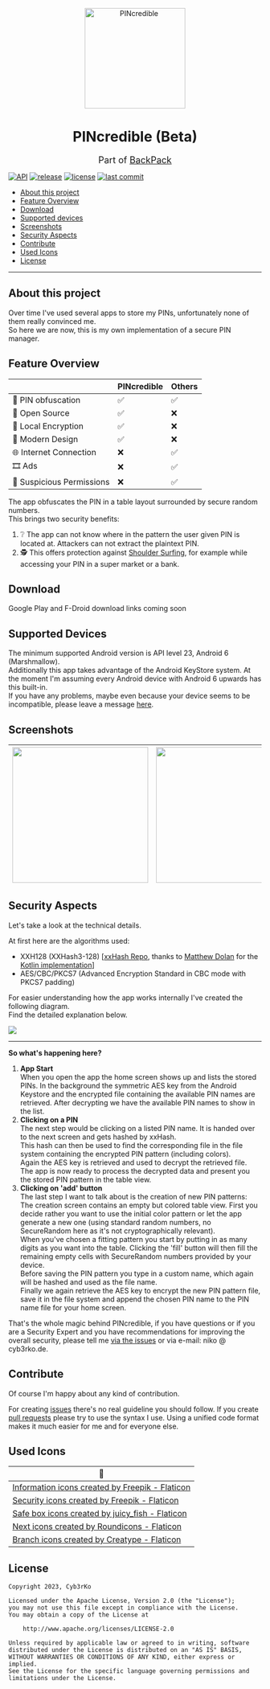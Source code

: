 <p align="center">
  <img alt="PINcredible" src="https://i.imgur.com/hwfoyYb.png" width="200"/>
</p>

<h1 align="center">PINcredible (Beta)</h1>

<p align="center">
    <font size="+1">Part of </font><a href="https://github.com/cyb3rko/backpack-apps"><font size="+1">BackPack</font></a>
</p>

[![API](https://img.shields.io/badge/API-23%2B-brightgreen.svg?style=flat)](https://apilevels.com)
[![release](https://img.shields.io/github/release/cyb3rko/pincredible.svg)](https://github.com/cyb3rko/pincredible/releases/latest)
[![license](https://img.shields.io/github/license/cyb3rko/pincredible)](https://www.apache.org/licenses/LICENSE-2.0)
[![last commit](https://img.shields.io/github/last-commit/cyb3rko/pincredible?color=F34C9F)](https://github.com/cyb3rko/pincredible/commits/main)

- [About this project](#about-this-project)   
- [Feature Overview](#feature-overview)  
- [Download](#download)
- [Supported devices](#supported-devices)
- [Screenshots](#screenshots)
- [Security Aspects](#security-aspects)
- [Contribute](#contribute)
- [Used Icons](#used-icons)
- [License](#license)

---

## About this project
Over time I've used several apps to store my PINs, unfortunately none of them really convinced me.  
So here we are now, this is my own implementation of a secure PIN manager.

## Feature Overview
| | PINcredible | Others |
| --- | --- | --- |
| 🔢 PIN obfuscation | ✅ | ✅ |
| 📂 Open Source | ✅ | ❌ |
| 🔐 Local Encryption | ✅ | ❌ |
| 🎨 Modern Design | ✅ | ❌ |
| 🌐 Internet Connection | ❌ | ✅ |
| 🎞️ Ads | ❌ | ✅ |
| 🗿 Suspicious Permissions | ❌ | ✅ |

The app obfuscates the PIN in a table layout surrounded by secure random numbers.  
This brings two security benefits:
1. ❔ The app can not know where in the pattern the user given PIN is located at. Attackers can not extract the plaintext PIN.
2. 🕵️ This offers protection against [Shoulder Surfing](https://en.wikipedia.org/wiki/Shoulder_surfing_(computer_security)), for example while accessing your PIN in a super market or a bank.

## Download

Google Play and F-Droid download links coming soon

## Supported Devices
The minimum supported Android version is API level 23, Android 6 (Marshmallow).  
Additionally this app takes advantage of the Android KeyStore system. At the moment I'm assuming every Android device with Android 6 upwards has this built-in.  
If you have any problems, maybe even because your device seems to be incompatible, please leave a message [here](https://github.com/cyb3rko/pincredible/issues).

## Screenshots
|<img src="https://i.imgur.com/APgDeAl.png" width="270">|<img src="https://i.imgur.com/WHCXpG3.png" width="270">|<img src="https://i.imgur.com/zPESUDi.png" width="270">|
|:---:|:---:|:---:|

## Security Aspects
Let's take a look at the technical details.

At first here are the algorithms used:
- XXH128 (XXHash3-128) [[xxHash Repo](https://github.com/Cyan4973/xxHash), thanks to [Matthew Dolan](https://github.com/mattmook) for the [Kotlin implementation](https://github.com/appmattus/crypto/tree/main/cryptohash/src/commonMain/kotlin/com/appmattus/crypto/internal/core/xxh3)]
- AES/CBC/PKCS7 (Advanced Encryption Standard in CBC mode with PKCS7 padding)

For easier understanding how the app works internally I've created the following diagram.  
Find the detailed explanation below.

<img src="https://i.imgur.com/ifWt3Vc.png">

---

**So what's happening here?**

1. **App Start**  
When you open the app the home screen shows up and lists the stored PINs. In the background the symmetric AES key from the Android Keystore and the encrypted file containing the available PIN names are retrieved. After decrypting we have the available PIN names to show in the list.
2. **Clicking on a PIN**  
The next step would be clicking on a listed PIN name. It is handed over to the next screen and gets hashed by xxHash.  
This hash can then be used to find the corresponding file in the file system containing the encrypted PIN pattern (including colors).  
Again the AES key is retrieved and used to decrypt the retrieved file. The app is now ready to process the decrypted data and present you the stored PIN pattern in the table view.
3. **Clicking on 'add' button**  
The last step I want to talk about is the creation of new PIN patterns:  
The creation screen contains an empty but colored table view. First you decide rather you want to use the initial color pattern or let the app generate a new one (using standard random numbers, no SecureRandom here as it's not cryptographically relevant).  
When you've chosen a fitting pattern you start by putting in as many digits as you want into the table. Clicking the 'fill' button will then fill the remaining empty cells with SecureRandom numbers provided by your device.  
Before saving the PIN pattern you type in a custom name, which again will be hashed and used as the file name.  
Finally we again retrieve the AES key to encrypt the new PIN pattern file, save it in the file system and append the chosen PIN name to the PIN name file for your home screen.

That's the whole magic behind PINcredible, if you have questions or if you are a Security Expert and you have recommendations for improving the overall security, please tell me [via the issues](https://github.com/cyb3rko/pincredible/issues) or via e-mail:  niko @ cyb3rko.de.

## Contribute
Of course I'm happy about any kind of contribution.

For creating [issues](https://github.com/cyb3rko/pincredible/issues) there's no real guideline you should follow.
If you create [pull requests](https://github.com/cyb3rko/pincredible/pulls) please try to use the syntax I use.
Using a unified code format makes it much easier for me and for everyone else.

## Used Icons

| 💛 |
| --- |  
| <a href="https://www.flaticon.com/free-icons/information" title="information icons">Information icons created by Freepik - Flaticon</a> |
| <a href="https://www.flaticon.com/free-icons/security" title="security icons">Security icons created by Freepik - Flaticon</a> |
| <a href="https://www.flaticon.com/free-icons/safe-box" title="safe box icons">Safe box icons created by juicy_fish - Flaticon</a> |
| <a href="https://www.flaticon.com/free-icons/next" title="next icons">Next icons created by Roundicons - Flaticon</a> |
| <a href="https://www.flaticon.com/free-icons/branch" title="branch icons">Branch icons created by Creatype - Flaticon</a> |

## License

    Copyright 2023, Cyb3rKo

    Licensed under the Apache License, Version 2.0 (the "License");
    you may not use this file except in compliance with the License.
    You may obtain a copy of the License at
    
        http://www.apache.org/licenses/LICENSE-2.0

    Unless required by applicable law or agreed to in writing, software
    distributed under the License is distributed on an "AS IS" BASIS,
    WITHOUT WARRANTIES OR CONDITIONS OF ANY KIND, either express or implied.
    See the License for the specific language governing permissions and
    limitations under the License.
